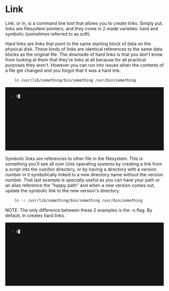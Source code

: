 # Link

Link, or ln, is a command line tool that allows you to create links.
Simply put, links are filesystem pointers, and they come in 2 made varieties: hard and symbolic (sometimes referred to as soft).

Hard links are links that point to the same starting block of data on the physical disk.
These kinds of links are identical references to the same data blocks as the original file.
The downside of hard links is that you don't know from looking at them that they're links at all because for all practical purposes they aren't.
However you can run into issues when the contents of a file get changed and you forgot that it was a hard link.

```bash
	ln /usr/lib/something/bin/something /usr/bin/something
```

![hard link demo](/assets/gifs/hard_link.gif)

Symbolic links are references to other file in the filesystem.
This is something you'll see all over Unix operating systems by creating a link from a script into the /usr/bin directory, or by having a directory with a version number in it symbolically linked to a new directory name without the version number.
That last example is specially useful as you can have your path or an alias reference the "happy path" and when a new version comes out, update the symbolic link to the new version's directory.

```bash
	ln -s /usr/lib/something/bin/something /usr/bin/something
```

NOTE: The only difference between these 2 examples is the -s flag.
By default, ln creates hard links.

![symbolic link demo](/assets/gifs/symbolic_link.gif)


